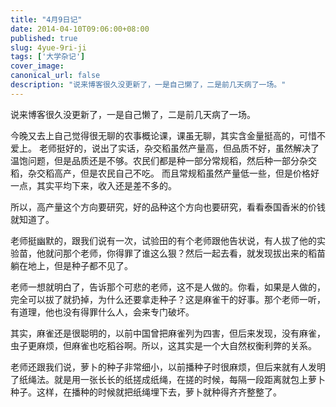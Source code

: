 ```yaml
---
title: "4月9日记"
date: 2014-04-10T09:06:00+08:00
published: true
slug: 4yue-9ri-ji
tags: ['大学杂记']
cover_image: 
canonical_url: false
description: "说来博客很久没更新了，一是自己懒了，二是前几天病了一场。"
---
```




说来博客很久没更新了，一是自己懒了，二是前几天病了一场。

今晚又去上自己觉得很无聊的农事概论课，课虽无聊，其实含金量挺高的，可惜不爱上。
老师挺好的，说出了实话，杂交稻虽然产量高，但品质不好，虽然解决了温饱问题，但是品质还是不够。农民们都是种一部分常规稻，然后种一部分杂交稻，杂交稻高产，但是农民自己不吃。
而且常规稻虽然产量低一些，但是价格好一点，其实平均下来，收入还是差不多的。

所以，高产量这个方向要研究，好的品种这个方向也要研究，看看泰国香米的价钱就知道了。

老师挺幽默的，跟我们说有一次，试验田的有个老师跟他告状说，有人拔了他的实验苗，他就问那个老师，你得罪了谁这么狠？然后一起去看，就发现拔出来的稻苗躺在地上，但是种子都不见了。

老师一想就明白了，告诉那个可悲的老师，这不是人做的。你看，如果是人做的，完全可以拔了就扔掉，为什么还要拿走种子？这是麻雀干的好事。那个老师一听，有道理，他也没有得罪什么人，会来专门破坏。

其实，麻雀还是很聪明的，以前中国曾把麻雀列为四害，但后来发现，没有麻雀，虫子更麻烦，但麻雀也吃稻谷啊。所以，这其实是一个大自然权衡利弊的关系。

老师还跟我们说，萝卜的种子非常细小，以前播种子时很麻烦，但后来就有人发明了纸绳法。就是用一张长长的纸搓成纸绳，在搓的时候，每隔一段距离就包上萝卜种子。这样，在播种的时候就把纸绳埋下去，萝卜就种得齐齐整整了。